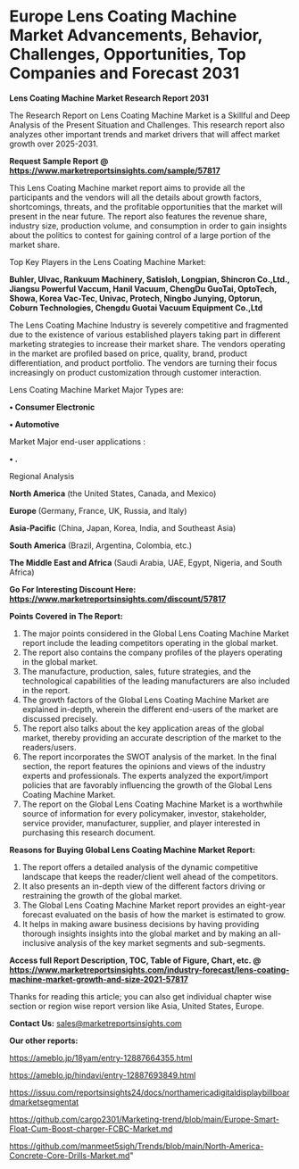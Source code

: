 # Europe Lens Coating Machine Market Advancements, Behavior, Challenges, Opportunities, Top Companies and Forecast 2031

<strong>Lens Coating Machine Market Research Report 2031</strong>

The Research Report on Lens Coating Machine Market is a Skillful and Deep Analysis of the Present Situation and Challenges. This research report also analyzes other important trends and market drivers that will affect market growth over 2025-2031.

<strong>Request Sample Report @ <a href=https://www.marketreportsinsights.com/sample/57817>https://www.marketreportsinsights.com/sample/57817</a></strong>

This Lens Coating Machine market report aims to provide all the participants and the vendors will all the details about growth factors, shortcomings, threats, and the profitable opportunities that the market will present in the near future. The report also features the revenue share, industry size, production volume, and consumption in order to gain insights about the politics to contest for gaining control of a large portion of the market share.

Top Key Players in the Lens Coating Machine Market:

<strong>Buhler, Ulvac, Rankuum Machinery, Satisloh, Longpian, Shincron Co.,Ltd., Jiangsu Powerful Vaccum, Hanil Vacuum, ChengDu GuoTai, OptoTech, Showa, Korea Vac-Tec, Univac, Protech, Ningbo Junying, Optorun, Coburn Technologies, Chengdu Guotai Vacuum Equipment Co.,Ltd</strong>

The Lens Coating Machine Industry is severely competitive and fragmented due to the existence of various established players taking part in different marketing strategies to increase their market share. The vendors operating in the market are profiled based on price, quality, brand, product differentiation, and product portfolio. The vendors are turning their focus increasingly on product customization through customer interaction.

Lens Coating Machine Market Major Types are:

<strong>• Consumer Electronic

• Automotive</strong>

Market Major end-user applications :

<strong>• .</strong>

Regional Analysis

</u><strong><b>North America</b></strong> (the United States, Canada, and Mexico)

<strong><b>Europe </b></strong>(Germany, France, UK, Russia, and Italy)

<strong><b>Asia-Pacific</b></strong> (China, Japan, Korea, India, and Southeast Asia)

<strong><b>South America</b></strong> (Brazil, Argentina, Colombia, etc.)

<strong><b>The Middle East and Africa</b></strong> (Saudi Arabia, UAE, Egypt, Nigeria, and South Africa)

<strong>Go For Interesting Discount Here: <a href=https://www.marketreportsinsights.com/discount/57817>https://www.marketreportsinsights.com/discount/57817</a></strong>

<strong>Points Covered in The Report:</strong>
<ol>
  <li>The major points considered in the Global Lens Coating Machine Market report include the leading competitors operating in the global market.</li>
  <li>The report also contains the company profiles of the players operating in the global market.</li>
  <li>The manufacture, production, sales, future strategies, and the technological capabilities of the leading manufacturers are also included in the report.</li>
  <li>The growth factors of the Global Lens Coating Machine Market are explained in-depth, wherein the different end-users of the market are discussed precisely.</li>
  <li>The report also talks about the key application areas of the global market, thereby providing an accurate description of the market to the readers/users.</li>
  <li>The report incorporates the SWOT analysis of the market. In the final section, the report features the opinions and views of the industry experts and professionals. The experts analyzed the export/import policies that are favorably influencing the growth of the Global Lens Coating Machine Market.</li>
  <li>The report on the Global Lens Coating Machine Market is a worthwhile source of information for every policymaker, investor, stakeholder, service provider, manufacturer, supplier, and player interested in purchasing this research document.</li>
</ol>
<strong>Reasons for Buying Global Lens Coating Machine Market Report:</strong>

<ol>
  <li>The report offers a detailed analysis of the dynamic competitive landscape that keeps the reader/client well ahead of the competitors.</li>
  <li>It also presents an in-depth view of the different factors driving or restraining the growth of the global market.</li>
  <li>The Global Lens Coating Machine Market report provides an eight-year forecast evaluated on the basis of how the market is estimated to grow.</li>
  <li>It helps in making aware business decisions by having providing thorough insights insights into the global market and by making an all-inclusive analysis of the key market segments and sub-segments.</li>
</ol>
<strong>Access full Report Description, TOC, Table of Figure, Chart, etc. @ <a href=https://www.marketreportsinsights.com/industry-forecast/lens-coating-machine-market-growth-and-size-2021-57817>https://www.marketreportsinsights.com/industry-forecast/lens-coating-machine-market-growth-and-size-2021-57817</a></strong>


Thanks for reading this article; you can also get individual chapter wise section or region wise report version like Asia, United States, Europe.

<strong>Contact Us:</strong>
sales@marketreportsinsights.com

<strong>Our other reports:</strong>

<a href=https://ameblo.jp/18yam/entry-12887664355.html>https://ameblo.jp/18yam/entry-12887664355.html</a>

<a href=https://ameblo.jp/hindavi/entry-12887693849.html>https://ameblo.jp/hindavi/entry-12887693849.html</a>

<a href=https://issuu.com/reportsinsights24/docs/northamericadigitaldisplaybillboardmarketsegmentat>https://issuu.com/reportsinsights24/docs/northamericadigitaldisplaybillboardmarketsegmentat</a>

<a href=https://github.com/cargo2301/Marketing-trend/blob/main/Europe-Smart-Float-Cum-Boost-charger-FCBC-Market.md>https://github.com/cargo2301/Marketing-trend/blob/main/Europe-Smart-Float-Cum-Boost-charger-FCBC-Market.md</a>

<a href=https://github.com/manmeet5sigh/Trends/blob/main/North-America-Concrete-Core-Drills-Market.md>https://github.com/manmeet5sigh/Trends/blob/main/North-America-Concrete-Core-Drills-Market.md</a>"
